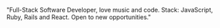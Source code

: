 "Full-Stack Software Developer, love music and code. Stack: JavaScript, Ruby, Rails and React. Open to new opportunities."

<!---
sediqullahbadakhsh/sediqullahbadakhsh is a ✨ special ✨ repository because its `README.md` (this file) appears on your GitHub profile.
You can click the Preview link to take a look at your changes.
--->
